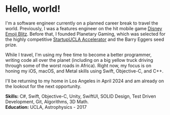 ---
---
# Hello, world!

I'm a software engineer currently on a planned career break to travel the world. Previously, I was a features engineer on the hit mobile game [Disney Emoji Blitz][emojiBlitz]. Before that, I founded Planetary Gaming, which was selected for the highly competitive [StartupUCLA Accelerator][startupUCLA] and the Barry Eggers seed prize.

While I travel, I'm using my free time to become a better programmer, writing code all over the planet (including on a big yellow truck driving through some of the worst roads in Africa). Right now, my focus is on honing my iOS, macOS, and Metal skills using Swift, Objective-C, and C++.

I'll be returning to my home in Los Angeles in April 2024 and am already on the lookout for the next opportunity.

**Skills:** C#, Swift, Objective-C, Unity, SwiftUI, SOLID Design, Test Driven Development, Git, Algorithms, 3D Math.  
**Education:** UCLA, Astrophysics - 2017

[emojiBlitz]: https://apps.apple.com/us/app/disney-emoji-blitz-game/id1017551780
[startupUCLA]: https://www.college.ucla.edu/2018/08/14/startup-ucla-accelerator-teams-meet-chancellor-block/